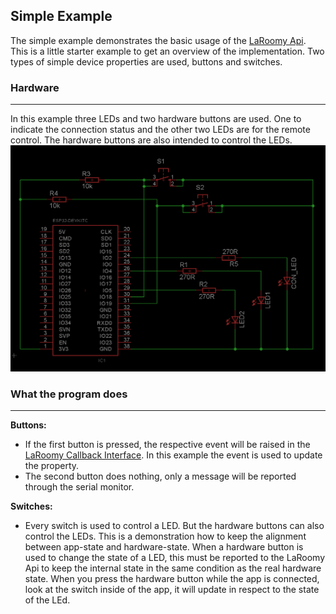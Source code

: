 ## Simple Example

The simple example demonstrates the basic usage of the [LaRoomy Api](https://api.laroomy.com).
This is a little starter example to get an overview of the implementation. Two types of simple device properties are used, buttons and switches.

### Hardware
---
In this example three LEDs and two hardware buttons are used. One to indicate the connection status and the other two LEDs are for the remote control. The hardware buttons are also intended to control the LEDs.  
![test circuit](TestCircuit_Esp32_SimpleExample.png)

### What the program does
---

**Buttons:**
- If the first button is pressed, the respective event will be raised in the [LaRoomy Callback Interface](https://api.laroomy.com/p/laroomy-app-callback.html).
In this example the event is used to update the property.
- The second button does nothing, only a message will be reported through the serial monitor.

**Switches:**
- Every switch is used to control a LED. But the hardware buttons can also control the LEDs. This is a demonstration how to keep the alignment between app-state and hardware-state. When a hardware button is used to change the state of a LED, this must be reported to the LaRoomy Api to keep the internal state in the same condition as the real hardware state. When you press the hardware button while the app is connected, look at the switch inside of the app, it will update in respect to the state of the LEd.

